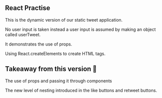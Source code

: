 ## React Practise 
 This is the dynamic version of our static tweet application. 

  No user input is taken instead a user input is assumed by making an object called userTweet.

  It demonstrates the use of props. 

  Using React.createElements to create HTML tags.

## Takeaway from this version :100:
  The use of props and passing it through components
  
  The new level of nesting introduced in the like buttons and retweet buttons.